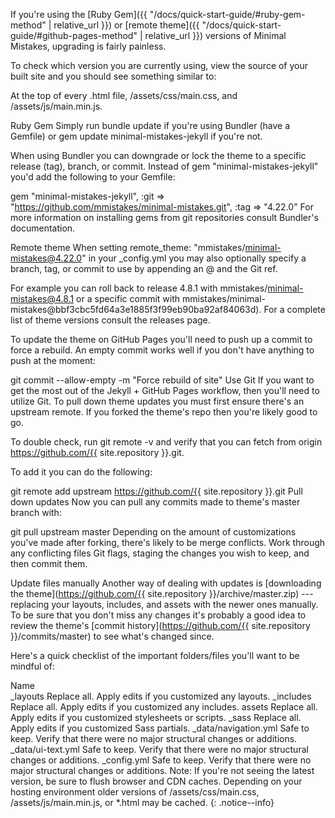 If you're using the [Ruby Gem]({{ "/docs/quick-start-guide/#ruby-gem-method" | relative_url }}) or [remote theme]({{ "/docs/quick-start-guide/#github-pages-method" | relative_url }}) versions of Minimal Mistakes, upgrading is fairly painless.

To check which version you are currently using, view the source of your built site and you should see something similar to:

<!--
  Minimal Mistakes Jekyll Theme 4.22.0 by Michael Rose
  Copyright 2013-2020 Michael Rose - mademistakes.com | @mmistakes
  Free for personal and commercial use under the MIT license
  https://github.com/mmistakes/minimal-mistakes/blob/master/LICENSE
-->
At the top of every .html file, /assets/css/main.css, and /assets/js/main.min.js.

Ruby Gem
Simply run bundle update if you're using Bundler (have a Gemfile) or gem update minimal-mistakes-jekyll if you're not.

When using Bundler you can downgrade or lock the theme to a specific release (tag), branch, or commit. Instead of gem "minimal-mistakes-jekyll" you'd add the following to your Gemfile:

gem "minimal-mistakes-jekyll", :git => "https://github.com/mmistakes/minimal-mistakes.git", :tag => "4.22.0"
For more information on installing gems from git repositories consult Bundler's documentation.

Remote theme
When setting remote_theme: "mmistakes/minimal-mistakes@4.22.0" in your _config.yml you may also optionally specify a branch, tag, or commit to use by appending an @ and the Git ref.

For example you can roll back to release 4.8.1 with mmistakes/minimal-mistakes@4.8.1 or a specific commit with mmistakes/minimal-mistakes@bbf3cbc5fd64a3e1885f3f99eb90ba92af84063d). For a complete list of theme versions consult the releases page.

To update the theme on GitHub Pages you'll need to push up a commit to force a rebuild. An empty commit works well if you don't have anything to push at the moment:

git commit --allow-empty -m "Force rebuild of site"
Use Git
If you want to get the most out of the Jekyll + GitHub Pages workflow, then you'll need to utilize Git. To pull down theme updates you must first ensure there's an upstream remote. If you forked the theme's repo then you're likely good to go.

To double check, run git remote -v and verify that you can fetch from origin https://github.com/{{ site.repository }}.git.

To add it you can do the following:

git remote add upstream https://github.com/{{ site.repository }}.git
Pull down updates
Now you can pull any commits made to theme's master branch with:

git pull upstream master
Depending on the amount of customizations you've made after forking, there's likely to be merge conflicts. Work through any conflicting files Git flags, staging the changes you wish to keep, and then commit them.

Update files manually
Another way of dealing with updates is [downloading the theme](https://github.com/{{ site.repository }}/archive/master.zip) --- replacing your layouts, includes, and assets with the newer ones manually. To be sure that you don't miss any changes it's probably a good idea to review the theme's [commit history](https://github.com/{{ site.repository }}/commits/master) to see what's changed since.

Here's a quick checklist of the important folders/files you'll want to be mindful of:

Name	
_layouts	Replace all. Apply edits if you customized any layouts.
_includes	Replace all. Apply edits if you customized any includes.
assets	Replace all. Apply edits if you customized stylesheets or scripts.
_sass	Replace all. Apply edits if you customized Sass partials.
_data/navigation.yml	Safe to keep. Verify that there were no major structural changes or additions.
_data/ui-text.yml	Safe to keep. Verify that there were no major structural changes or additions.
_config.yml	Safe to keep. Verify that there were no major structural changes or additions.
Note: If you're not seeing the latest version, be sure to flush browser and CDN caches. Depending on your hosting environment older versions of /assets/css/main.css, /assets/js/main.min.js, or *.html may be cached. {: .notice--info}

